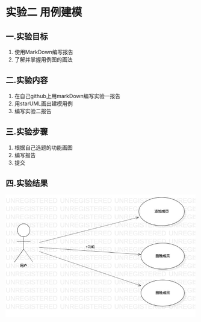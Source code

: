 ﻿# 实验二 用例建模

## 一.实验目标

 1. 使用MarkDown编写报告
 2. 了解并掌握用例图的画法

## 二.实验内容

 1. 在自己github上用markDown编写实验一报告
 2. 用starUML画出建模用例
 3. 编写实验二报告

## 三.实验步骤

1. 根据自己选题的功能画图
2. 编写报告
3. 提交

## 四.实验结果

![建模用例图](./UseCaseDiagram1.jpg)


